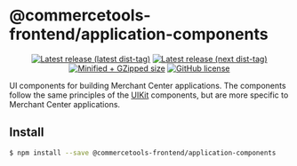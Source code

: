 # @commercetools-frontend/application-components

<p align="center">
  <a href="https://www.npmjs.com/package/@commercetools-frontend/application-components"><img src="https://badgen.net/npm/v/@commercetools-frontend/application-components" alt="Latest release (latest dist-tag)" /></a> <a href="https://www.npmjs.com/package/@commercetools-frontend/application-components"><img src="https://badgen.net/npm/v/@commercetools-frontend/application-components/next" alt="Latest release (next dist-tag)" /></a> <a href="https://bundlephobia.com/result?p=@commercetools-frontend/application-components"><img src="https://badgen.net/bundlephobia/minzip/@commercetools-frontend/application-components" alt="Minified + GZipped size" /></a> <a href="https://github.com/commercetools/merchant-center-application-kit/blob/master/LICENSE"><img src="https://badgen.net/github/license/commercetools/merchant-center-application-kit" alt="GitHub license" /></a>
</p>

UI components for building Merchant Center applications.
The components follow the same principles of the [UIKit](https://github.com/commercetools/ui-kit) components, but are more specific to Merchant Center applications.

## Install

```bash
$ npm install --save @commercetools-frontend/application-components
```

